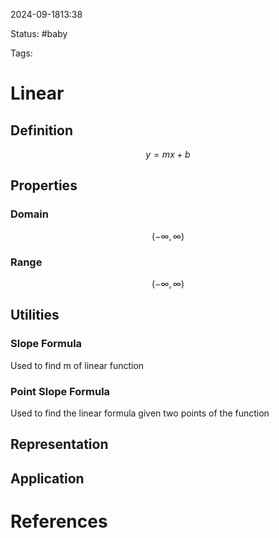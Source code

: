 2024-09-1813:38

Status: #baby

Tags: 

# Linear

## Definition
$$y=mx+b$$

## **Properties**
### Domain
$$\left(-\infty,\infty\right)$$
### Range
$$\left(-\infty,\infty\right
)$$
## **Utilities**
### Slope Formula
Used to find m of linear function
### Point Slope Formula
Used to find the linear formula given two points of the function


## **Representation**

## **Application**



# References

